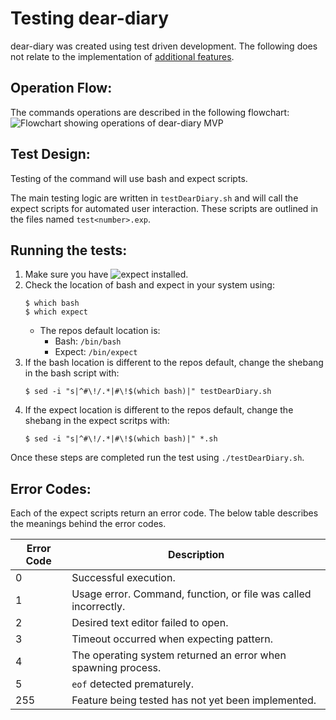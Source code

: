 # Testing dear-diary
dear-diary was created using test driven development. The following does not relate to the implementation of [additional features](../README.md#Additional-Features).

## Operation Flow:
The commands operations are described in the following flowchart:
![Flowchart showing operations of dear-diary MVP](https://github.com/user-attachments/assets/f371f4e9-19f4-4f1f-93b7-24706027ecf7)

## Test Design:
Testing of the command will use bash and expect scripts. 

The main testing logic are written in `testDearDiary.sh` and will call the expect scripts for automated user interaction. These scripts are outlined in the files named `test<number>.exp`.

## Running the tests:
1. Make sure you have ![expect](https://linux.die.net/man/1/expect) installed.
2. Check the location of bash and expect in your system using:
    ```
    $ which bash
    $ which expect
    ```
    - The repos default location is:
        - Bash: `/bin/bash`
        - Expect: `/bin/expect`
3. If the bash location is different to the repos default, change the shebang in the bash script with:
    ```
    $ sed -i "s|^#\!/.*|#\!$(which bash)|" testDearDiary.sh
    ```
4. If the expect location is different to the repos default, change the shebang in the expect scritps with:
    ```
    $ sed -i "s|^#\!/.*|#\!$(which bash)|" *.sh
    ```

Once these steps are completed run the test using `./testDearDiary.sh`.

## Error Codes:
Each of the expect scripts return an error code. The below table describes the meanings behind the error codes.

Error Code | Description
---|---
0|Successful execution.
1|Usage error. Command, function, or file was called incorrectly.
2|Desired text editor failed to open.
3|Timeout occurred when expecting pattern.
4|The operating system returned an error when spawning process.
5|`eof` detected prematurely.
255|Feature being tested has not yet been implemented.
